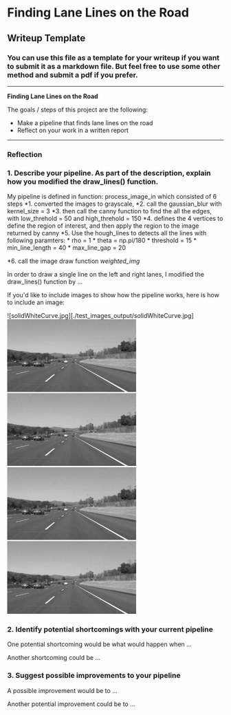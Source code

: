 # **Finding Lane Lines on the Road** 

## Writeup Template

### You can use this file as a template for your writeup if you want to submit it as a markdown file. But feel free to use some other method and submit a pdf if you prefer.

---

**Finding Lane Lines on the Road**

The goals / steps of this project are the following:
* Make a pipeline that finds lane lines on the road
* Reflect on your work in a written report


[//]: # (Image References)

[image1]: ./examples/grayscale.jpg "Grayscale"

---

### Reflection

### 1. Describe your pipeline. As part of the description, explain how you modified the draw_lines() function.

My pipeline is defined in function: process_image_in which consisted of 6 steps
  *1. converted the images to grayscale,
  *2. call the gaussian_blur with kernel_size = 3
  *3. then call the canny function to find the all the edges, with low_threhold = 50 and high_threhold = 150
  *4. defines the 4 vertices to define the region of interest, and then apply the region to the image returned by canny
  *5. Use the hough_lines to detects all the lines with following paramters:
      * rho = 1
      * theta = np.pi/180
      * threshold = 15
      * min_line_length = 40
      * max_line_gap = 20
      
  *6. call the image draw function _weighted_img_    

In order to draw a single line on the left and right lanes, I modified the draw_lines() function by ...

If you'd like to include images to show how the pipeline works, here is how to include an image: 

![solidWhiteCurve.jpg][./test_images_output/solidWhiteCurve.jpg]
![alt text][image1]
![alt text][image1]
![alt text][image1]
![alt text][image1]


### 2. Identify potential shortcomings with your current pipeline


One potential shortcoming would be what would happen when ... 

Another shortcoming could be ...


### 3. Suggest possible improvements to your pipeline

A possible improvement would be to ...

Another potential improvement could be to ...
